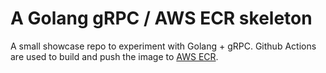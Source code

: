# A Golang gRPC / AWS ECR skeleton
A small showcase repo to experiment with Golang + gRPC.
Github Actions are used to build and push the image to [AWS ECR](https://aws.amazon.com/ecr/).
